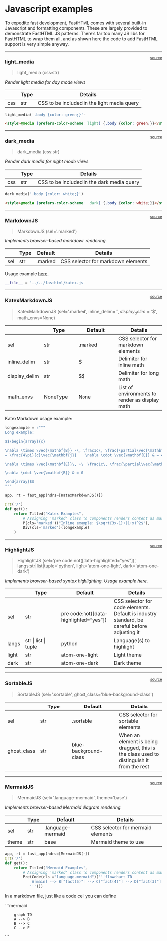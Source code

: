 # Javascript examples


<!-- WARNING: THIS FILE WAS AUTOGENERATED! DO NOT EDIT! -->

To expedite fast development, FastHTML comes with several built-in
Javascript and formatting components. These are largely provided to
demonstrate FastHTML JS patterns. There’s far too many JS libs for
FastHTML to wrap them all, and as shown here the code to add FastHTML
support is very simple anyway.

------------------------------------------------------------------------

<a
href="https://github.com/AnswerDotAI/fasthtml/blob/main/fasthtml/js.py#L16"
target="_blank" style="float:right; font-size:smaller">source</a>

### light_media

>  light_media (css:str)

*Render light media for day mode views*

<table>
<thead>
<tr>
<th></th>
<th><strong>Type</strong></th>
<th><strong>Details</strong></th>
</tr>
</thead>
<tbody>
<tr>
<td>css</td>
<td>str</td>
<td>CSS to be included in the light media query</td>
</tr>
</tbody>
</table>

``` python
light_media('.body {color: green;}')
```

``` html
<style>@media (prefers-color-scheme: light) {.body {color: green;}}</style>
```

------------------------------------------------------------------------

<a
href="https://github.com/AnswerDotAI/fasthtml/blob/main/fasthtml/js.py#L23"
target="_blank" style="float:right; font-size:smaller">source</a>

### dark_media

>  dark_media (css:str)

*Render dark media for night mode views*

<table>
<thead>
<tr>
<th></th>
<th><strong>Type</strong></th>
<th><strong>Details</strong></th>
</tr>
</thead>
<tbody>
<tr>
<td>css</td>
<td>str</td>
<td>CSS to be included in the dark media query</td>
</tr>
</tbody>
</table>

``` python
dark_media('.body {color: white;}')
```

``` html
<style>@media (prefers-color-scheme:  dark) {.body {color: white;}}</style>
```

------------------------------------------------------------------------

<a
href="https://github.com/AnswerDotAI/fasthtml/blob/main/fasthtml/js.py#L35"
target="_blank" style="float:right; font-size:smaller">source</a>

### MarkdownJS

>  MarkdownJS (sel='.marked')

*Implements browser-based markdown rendering.*

<table>
<thead>
<tr>
<th></th>
<th><strong>Type</strong></th>
<th><strong>Default</strong></th>
<th><strong>Details</strong></th>
</tr>
</thead>
<tbody>
<tr>
<td>sel</td>
<td>str</td>
<td>.marked</td>
<td>CSS selector for markdown elements</td>
</tr>
</tbody>
</table>

Usage example
[here](../tutorials/quickstart_for_web_devs.html#rendering-markdown).

``` python
__file__ = '../../fasthtml/katex.js'
```

------------------------------------------------------------------------

<a
href="https://github.com/AnswerDotAI/fasthtml/blob/main/fasthtml/js.py#L43"
target="_blank" style="float:right; font-size:smaller">source</a>

### KatexMarkdownJS

>  KatexMarkdownJS (sel='.marked', inline_delim='$', display_delim='$$',
>                       math_envs=None)

<table>
<colgroup>
<col style="width: 6%" />
<col style="width: 25%" />
<col style="width: 34%" />
<col style="width: 34%" />
</colgroup>
<thead>
<tr>
<th></th>
<th><strong>Type</strong></th>
<th><strong>Default</strong></th>
<th><strong>Details</strong></th>
</tr>
</thead>
<tbody>
<tr>
<td>sel</td>
<td>str</td>
<td>.marked</td>
<td>CSS selector for markdown elements</td>
</tr>
<tr>
<td>inline_delim</td>
<td>str</td>
<td>$</td>
<td>Delimiter for inline math</td>
</tr>
<tr>
<td>display_delim</td>
<td>str</td>
<td>$$</td>
<td>Delimiter for long math</td>
</tr>
<tr>
<td>math_envs</td>
<td>NoneType</td>
<td>None</td>
<td>List of environments to render as display math</td>
</tr>
</tbody>
</table>

KatexMarkdown usage example:

``` python
longexample = r"""
Long example:

$$\begin{array}{c}

\nabla \times \vec{\mathbf{B}} -\, \frac1c\, \frac{\partial\vec{\mathbf{E}}}{\partial t} &
= \frac{4\pi}{c}\vec{\mathbf{j}}    \nabla \cdot \vec{\mathbf{E}} & = 4 \pi \rho \\

\nabla \times \vec{\mathbf{E}}\, +\, \frac1c\, \frac{\partial\vec{\mathbf{B}}}{\partial t} & = \vec{\mathbf{0}} \\

\nabla \cdot \vec{\mathbf{B}} & = 0

\end{array}$$
"""

app, rt = fast_app(hdrs=[KatexMarkdownJS()])

@rt('/')
def get():
    return Titled("Katex Examples", 
        # Assigning 'marked' class to components renders content as markdown
        P(cls='marked')("Inline example: $\sqrt{3x-1}+(1+x)^2$"),
        Div(cls='marked')(longexample)
    )
```

------------------------------------------------------------------------

<a
href="https://github.com/AnswerDotAI/fasthtml/blob/main/fasthtml/js.py#L58"
target="_blank" style="float:right; font-size:smaller">source</a>

### HighlightJS

>  HighlightJS (sel='pre code:not([data-highlighted="yes"])',
>                   langs:str|list|tuple='python', light='atom-one-light',
>                   dark='atom-one-dark')

*Implements browser-based syntax highlighting. Usage example
[here](../tutorials/quickstart_for_web_devs.html#code-highlighting).*

<table>
<colgroup>
<col style="width: 6%" />
<col style="width: 25%" />
<col style="width: 34%" />
<col style="width: 34%" />
</colgroup>
<thead>
<tr>
<th></th>
<th><strong>Type</strong></th>
<th><strong>Default</strong></th>
<th><strong>Details</strong></th>
</tr>
</thead>
<tbody>
<tr>
<td>sel</td>
<td>str</td>
<td>pre code:not([data-highlighted=“yes”])</td>
<td>CSS selector for code elements. Default is industry standard, be
careful before adjusting it</td>
</tr>
<tr>
<td>langs</td>
<td>str | list | tuple</td>
<td>python</td>
<td>Language(s) to highlight</td>
</tr>
<tr>
<td>light</td>
<td>str</td>
<td>atom-one-light</td>
<td>Light theme</td>
</tr>
<tr>
<td>dark</td>
<td>str</td>
<td>atom-one-dark</td>
<td>Dark theme</td>
</tr>
</tbody>
</table>

------------------------------------------------------------------------

<a
href="https://github.com/AnswerDotAI/fasthtml/blob/main/fasthtml/js.py#L81"
target="_blank" style="float:right; font-size:smaller">source</a>

### SortableJS

>  SortableJS (sel='.sortable', ghost_class='blue-background-class')

<table>
<colgroup>
<col style="width: 6%" />
<col style="width: 25%" />
<col style="width: 34%" />
<col style="width: 34%" />
</colgroup>
<thead>
<tr>
<th></th>
<th><strong>Type</strong></th>
<th><strong>Default</strong></th>
<th><strong>Details</strong></th>
</tr>
</thead>
<tbody>
<tr>
<td>sel</td>
<td>str</td>
<td>.sortable</td>
<td>CSS selector for sortable elements</td>
</tr>
<tr>
<td>ghost_class</td>
<td>str</td>
<td>blue-background-class</td>
<td>When an element is being dragged, this is the class used to
distinguish it from the rest</td>
</tr>
</tbody>
</table>

------------------------------------------------------------------------

<a
href="https://github.com/AnswerDotAI/fasthtml/blob/main/fasthtml/js.py#L92"
target="_blank" style="float:right; font-size:smaller">source</a>

### MermaidJS

>  MermaidJS (sel='.language-mermaid', theme='base')

*Implements browser-based Mermaid diagram rendering.*

<table>
<thead>
<tr>
<th></th>
<th><strong>Type</strong></th>
<th><strong>Default</strong></th>
<th><strong>Details</strong></th>
</tr>
</thead>
<tbody>
<tr>
<td>sel</td>
<td>str</td>
<td>.language-mermaid</td>
<td>CSS selector for mermaid elements</td>
</tr>
<tr>
<td>theme</td>
<td>str</td>
<td>base</td>
<td>Mermaid theme to use</td>
</tr>
</tbody>
</table>

``` python
app, rt = fast_app(hdrs=[MermaidJS()])
@rt('/')
def get():
    return Titled("Mermaid Examples", 
        # Assigning 'marked' class to components renders content as markdown
        Pre(Code(cls ="language-mermaid")('''flowchart TD
            A[main] --> B["fact(5)"] --> C["fact(4)"] --> D["fact(3)"] --> E["fact(2)"] --> F["fact(1)"] --> G["fact(0)"]
           ''')))
```

In a markdown file, just like a code cell you can define

\`\`\`mermaid

        graph TD
        A --> B 
        B --> C 
        C --> E

\`\`\`
